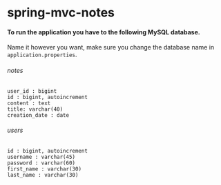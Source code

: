 # spring-mvc-notes

#### To run the application you have to the following MySQL database.
Name it however you want, make sure you change the database name in ``application.properties``.

###### notes 
``user_id : bigint`` <br/>
``id : bigint, autoincrement`` <br/>
``content : text``<br/>
``title: varchar(40)``<br/>
``creation_date : date``

###### users
``id : bigint, autoincrement`` <br/>
``username : varchar(45)`` <br/>
``password : varchar(60)``<br/>
``first_name : varchar(30)``<br/>
``last_name : varchar(30)``